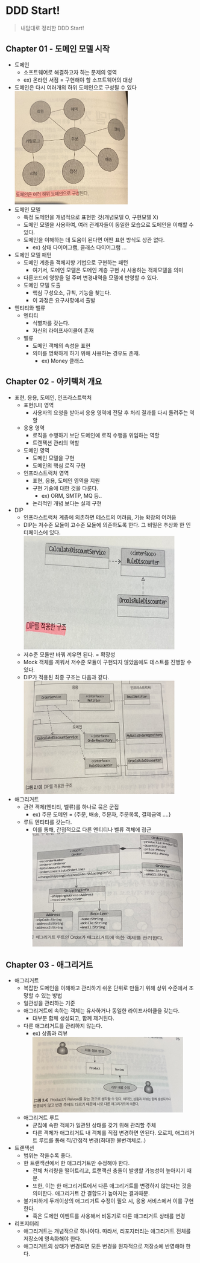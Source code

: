 # DDD Start!
> 내맘대로 정리한 DDD Start!

## Chapter 01 - 도메인 모델 시작

* 도메인
  * 소프트웨어로 해결하고자 하는 문제의 영역
  * ex) 온라인 서점 = 구현해야 할 소프트웨어의 대상
* 도메인은 다시 여러개의 하위 도메인으로 구성될 수 있다
    <br/><img src="https://github.com/sangnyyy/TIL/blob/master/images/%ED%95%98%EC%9C%84%EB%8F%84%EB%A9%94%EC%9D%B8.jpg?raw=true" width=300 height=300/>
* 도메인 모델
  * 특정 도메인을 개념적으로 표현한 것(개념모델 O, 구현모델 X)
  * 도메인 모델을 사용하여, 여러 관계자들이 동일한 모습으로 도메인을 이해할 수 있다.
  * 도메인을 이해하는 데 도움이 된다면 어떤 표현 방식도 상관 없다.
    * ex) 상태 다이어그램, 클래스 다이어그램 ...
* 도메인 모델 패턴
  * 도메인 계층을 객체지향 기법으로 구현하는 패턴
    * 여기서, 도메인 모델은 도메인 계층 구현 시 사용하는 객체모델을 의미
  * 다른코드에 영향을 덜 주며 변경내역을 모델에 반영할 수 있다.
  * 도메인 모델 도출
    * 핵심 구성요소, 규칙, 기능을 찾는다.
    * 이 과정은 요구사항에서 출발
* 엔티티와 밸류
  * 엔티티
    * 식별자를 갖는다.
    * 자신의 라이프사이클이 존재
  * 밸류
    * 도메인 객체의 속성을 표현
    * 의미를 명확하게 하기 위해 사용하는 경우도 존재.
      * ex) Money 클래스

## Chapter 02 - 아키텍처 개요

* 표현, 응용, 도메인, 인프라스트럭처
  * 표현(UI) 영역
    * 사용자의 요청을 받아서 응용 영역에 전달 후 처리 결과를 다시 돌려주는 역할
  * 응용 영역
    * 로직을 수행하기 보단 도메인에 로직 수행을 위임하는 역할
    * 트랜잭션 관리의 역할
  * 도메인 영역
    * 도메인 모델을 구현
    * 도메인의 핵심 로직 구현
  * 인프라스트럭처 영역
    * 표현, 응용, 도메인 영역을 지원
    * 구현 기술에 대한 것을 다룬다.
      * ex) ORM, SMTP, MQ 등..
    * 논리적인 개념 보다는 실제 구현
* DIP
  * 인프라스트럭처 계층에 의존하면 테스트의 어려움, 기능 확장의 어려움
  * DIP는 저수준 모듈이 고수준 모듈에 의존하도록 한다. 그 비밀은 추상화 한 인터페이스에 있다.
    <br/><img src="https://github.com/sangnyyy/TIL/blob/master/images/DIP.jpg?raw=true" width=400 height=300/>
  * 저수준 모듈만 바꿔 끼우면 된다. = 확장성
  * Mock 객체를 끼워서 저수준 모듈이 구현되지 않았음에도 테스트를 진행할 수 있다.
  * DIP가 적용된 최종 구조는 다음과 같다.
    <br/><img src="https://github.com/sangnyyy/TIL/blob/master/images/DIP2.jpg?raw=true" width=400 height=300/>
* 애그리거트
  * 관련 객체(엔티티, 벨류)를 하나로 묶은 군집
    * ex) 주문 도메인 = {주문, 배송, 주문자, 주문목록, 결제금액 ....}
  * 루트 엔티티를 갖는다.
    * 이를 통해, 간접적으로 다른 엔티티나 벨류 객체에 접근
      <br/><img src="https://github.com/sangnyyy/TIL/blob/master/images/aggregate.jpg?raw=true" width=400 height=300/>

## Chapter 03 - 애그리거트

* 애그리거트
  * 복잡한 도메인을 이해하고 관리하기 쉬운 단위로 만들기 위해 상위 수준에서 조망할 수 있는 방법
  * 일관성을 관리하는 기준
  * 애그리거트에 속하는 객체는 유사하거나 동일한 라이프사이클을 갖는다.
    * 대부분 함께 생성되고, 함께 제거된다.
  * 다른 애그리거트를 관리하지 않는다.
    * ex) 상품과 리뷰
      <br/><img src="https://github.com/sangnyyy/TIL/blob/master/images/aggregate2.jpg?raw=true" width=400 height=200/>
  * 애그리거트 루트
    * 군집에 속한 객체가 일관된 상태를 갖기 위해 관리할 주체
    * 다른 객체가 애그리거트 내 객체를 직접 변경하면 안된다. 오로지, 애그리거트 루트를 통해 직/간접적 변경(최대한 불변객체로..)
* 트랜잭션
  * 범위는 작을수록 좋다.
  * 한 트랜잭션에서 한 애그리거트만 수정해야 한다.
    * 전체 처리량을 떨어트리고, 트랜잭션 충돌이 발생할 가능성이 높아지기 때문.
    * 또한, 이는 한 애그리거트에서 다른 애그리거트를 변경하지 않는다는 것을 의미한다. 애그리거트 간 결합도가 높아지는 결과때문.
  * 불가피하게 두개이상의 애그리거트 수정이 필요 시, 응용 서비스에서 이를 구현한다.
    * 혹은 도메인 이벤트를 사용해서 비동기로 다른 애그리거트 상태를 변경
* 리포지터리
  * 애그리거트는 개념적으로 하나이다. 따라서, 리포지터리는 애그리거트 전체를 저장소에 영속화해야 한다.
  * 애그리거트의 상태가 변경되면 모든 변경을 원자적으로 저장소에 반영해야 한다.

